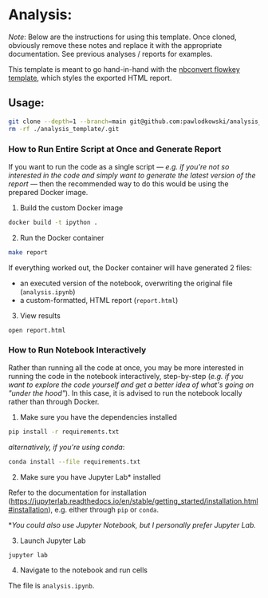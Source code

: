 # Analysis: <Name>

_Note_: Below are the instructions for using this template. Once cloned, obviously remove these
notes and replace it with the appropriate documentation. See previous analyses / reports for examples.

This template is meant to go hand-in-hand with the 
[nbconvert flowkey template](https://github.com/pawlodkowski/nbconvert_flowkey), which styles the exported HTML report. 
    
## Usage:
    
```bash
git clone --depth=1 --branch=main git@github.com:pawlodkowski/analysis_template.git && \
rm -rf ./analysis_template/.git
```
    
### How to Run Entire Script at Once and Generate Report

If you want to run the code as a single script — _e.g. if you're not so 
interested in the code and simply want to generate the latest version of the report_ — then 
the recommended way to do this would be using the prepared Docker image.

1. Build the custom Docker image

```bash
docker build -t ipython .
```

2. Run the Docker container

```bash
make report
```

If everything worked out, the Docker container will have generated 2 files:
- an executed version of the notebook, overwriting the original file (`analysis.ipynb`)
- a custom-formatted, HTML report (`report.html`)

3. View results

```
open report.html
```
    
### How to Run Notebook Interactively

Rather than running all the code at once, you may be more interested in running the code in the notebook 
interactively, step-by-step (_e.g. if you want to explore the code yourself and get a better idea of 
what's going on "under the hood"_). In this case, it is advised to run the notebook locally rather than through Docker.

1. Make sure you have the dependencies installed

```bash
pip install -r requirements.txt
```

_alternatively, if you're using conda_:

```bash
conda install --file requirements.txt
```

2. Make sure you have Jupyter Lab* installed

Refer to the documentation for installation (https://jupyterlab.readthedocs.io/en/stable/getting_started/installation.html#installation), e.g. 
either through `pip` or `conda`.

*_You could also use Jupyter Notebook, but I personally prefer Jupyter Lab._

3. Launch Jupyter Lab

```bash
jupyter lab
```

4. Navigate to the notebook and run cells

The file is `analysis.ipynb`.


